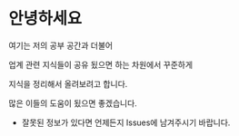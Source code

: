 # 안녕하세요

여기는 저의 공부 공간과 더불어

업계 관련 지식들이 공유 됬으면 하는 차원에서 꾸준하게

지식을 정리해서 올려보려고 합니다.

많은 이들의 도움이 됬으면 좋겠습니다.

- 잘못된 정보가 있다면 언제든지 Issues에 남겨주시기 바랍니다.
